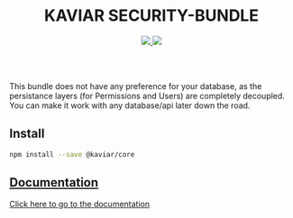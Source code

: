 <h1 align="center">KAVIAR SECURITY-BUNDLE</h1>

<p align="center">
  <a href="https://travis-ci.org/kaviarjs/security-bundle">
    <img src="https://api.travis-ci.org/kaviarjs/security-bundle.svg?branch=master" />
  </a>
  <a href="https://coveralls.io/github/kaviarjs/security-bundle?branch=master">
    <img src="https://coveralls.io/repos/github/kaviarjs/security-bundle/badge.svg?branch=master" />
  </a>
</p>

<br />
<br />

This bundle does not have any preference for your database, as the persistance layers (for Permissions and Users) are completely decoupled. You can make it work with any database/api later down the road.

## Install

```bash
npm install --save @kaviar/core
```

## [Documentation](./DOCUMENTATION.md)

[Click here to go to the documentation](./DOCUMENTATION.md)
